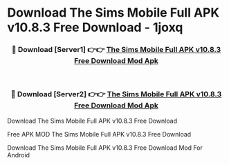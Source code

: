 # Download The Sims Mobile Full APK v10.8.3 Free Download - 1joxq



<div align="center">
<h3>🔴 Download [Server1] 👉👉 <a href="https://momento.my/?title=The_Sims_Mobile_Full_APK_v10.8.3_Free_Download">The Sims Mobile Full APK v10.8.3 Free Download Mod Apk</a></h3><br>

<h3>🔴 Download [Server2] 👉👉 <a href="https://momento.my/?title=The_Sims_Mobile_Full_APK_v10.8.3_Free_Download">The Sims Mobile Full APK v10.8.3 Free Download Mod Apk</a></h3>
</div>



Download The Sims Mobile Full APK v10.8.3 Free Download 

Free APK MOD The Sims Mobile Full APK v10.8.3 Free Download 

Download The Sims Mobile Full APK v10.8.3 Free Download Mod For Android
